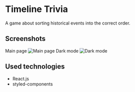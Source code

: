 # Timeline Trivia
A game about sorting historical events into the correct order.

## Screenshots
Main page
![Main page](https://i.imgur.com/biJrcfl.png)
Dark mode
![Dark mode](https://i.imgur.com/PhuCb7D.png)
## Used technologies

- React.js
- styled-components
